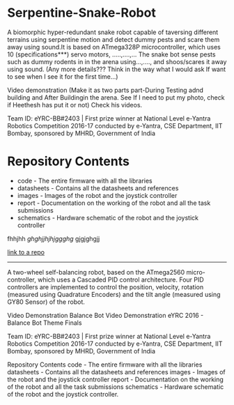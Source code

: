 # Serpentine-Snake-Robot
A biomorphic hyper-redundant snake robot capable of taversing different terrains using serpentine motion and detect dummy pests and scare them away using sound.It is based on ATmega328P microcontroller, which uses 10 (specifications***) servo motors, .....,....,...
The snake bot sense pests such as dummy rodents in in the arena using...,...., and shoos/scares it away using sound. (Any more details???
Think in the way what I would ask If want to see when I see it for the first time...)

Video demonstration  (Make it as two parts part-During Testing adnd building and After Buildingin the arena. See If I need to put my photo, check if Heethesh has put it or not)
Check his videos.

Team ID: eYRC-BB#2403 | First prize winner at National Level e-Yantra Robotics Competition 2016-17 conducted by e-Yantra, CSE Department, IIT Bombay, sponsored by MHRD, Government of India

# Repository Contents
* code - The entire firmware with all the libraries
* datasheets - Contains all the datasheets and references
* images - Images of the robot and the joystick controller
* report - Documentation on the working of the robot and all the task submissions
* schematics - Hardware schematic of the robot and the joystick controller

fhhjhh *ghghjjhjhjggghg* gjgjghgjj

[link to a repo](../blob/master/LICENSE)
*****************************************************************************************

A two-wheel self-balancing robot, based on the ATmega2560 micro-controller, which uses a Cascaded PID control architecture. Four PID controllers are implemented to control the position, velocity, rotation (measured using Quadrature Encoders) and the tilt angle (measured using GY80 Sensor) of the robot.

Video Demonstration
Balance Bot Video Demonstration
eYRC 2016 - Balance Bot Theme Finals

Team ID: eYRC-BB#2403 | First prize winner at National Level e-Yantra Robotics Competition 2016-17 conducted by e-Yantra, CSE Department, IIT Bombay, sponsored by MHRD, Government of India

Repository Contents
code - The entire firmware with all the libraries
datasheets - Contains all the datasheets and references
images - Images of the robot and the joystick controller
report - Documentation on the working of the robot and all the task submissions
schematics - Hardware schematic of the robot and the joystick controller.
